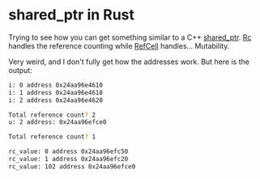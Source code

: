 # shared_ptr in Rust

Trying to see how you can get something similar to a C++ [shared_ptr](https://en.cppreference.com/w/cpp/memory/shared_ptr). [Rc](https://doc.rust-lang.org/std/rc/struct.Rc.html) handles the reference counting while [RefCell](https://doc.rust-lang.org/std/cell/struct.RefCell.html) handles... Mutability.

Very weird, and I don't fully get how the addresses work. But here is the output:

```bash
i: 0 address 0x24aa96e4610
i: 1 address 0x24aa96e4618
i: 2 address 0x24aa96e4620

Total reference count? 2
u: 2 address: 0x24aa96efce0

Total reference count? 1

rc_value: 0 address 0x24aa96efc50
rc_value: 1 address 0x24aa96efc20
rc_value: 102 address 0x24aa96efce0
```
